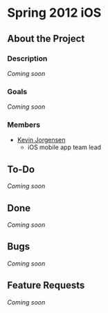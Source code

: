 Spring 2012 iOS
===============

About the Project
-----------------

### Description

*Coming soon*

### Goals

*Coming soon*

### Members

-   [Kevin Jorgensen](User:Kjorgensen "wikilink")
    -   iOS mobile app team lead

To-Do
-----

*Coming soon*

Done
----

*Coming soon*

Bugs
----

*Coming soon*

Feature Requests
----------------

*Coming soon*
